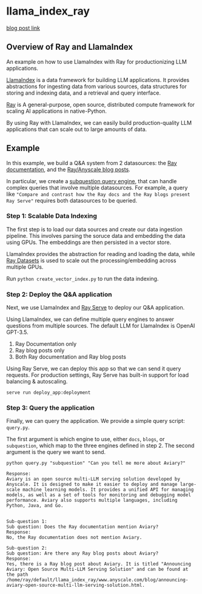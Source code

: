 # llama_index_ray

[blog post link](https://www.anyscale.com/blog/build-and-scale-a-powerful-query-engine-with-llamaindex-ray)

## Overview of Ray and LlamaIndex
An example on how to use LlamaIndex with Ray for productionizing LLM applications.

[LlamaIndex](https://gpt-index.readthedocs.io/en/latest/) is a data framework for building LLM applications. It provides abstractions for ingesting data from various sources, data structures for storing and indexing data, and a retrieval and query interface.

[Ray](https://docs.ray.io/en/latest/) is A general-purpose, open source, distributed compute framework for scaling AI applications in native-Python.

By using Ray with LlamaIndex, we can easily build production-quality LLM applications that can scale out to large amounts of data.

## Example

In this example, we build a Q&A system from 2 datasources: the [Ray documentation](https://docs.ray.io/en/master/), and the [Ray/Anyscale blog posts](https://www.anyscale.com/blog). 

In particular, we create a [subquestion query engine](https://gpt-index.readthedocs.io/en/latest/examples/query_engine/sub_question_query_engine.html), that can handle complex queries that involve multiple datasources. For example, a query like `"Compare and contrast how the Ray docs and the Ray blogs present Ray Serve"` requires both datasources to be queried.

### Step 1: Scalable Data Indexing

The first step is to load our data sources and create our data ingestion pipeline. This involves parsing the soruce data and embedding the data using GPUs. The embeddings are then persisted in a vector store.

LlamaIndex provides the abstraction for reading and loading the data, while [Ray Datasets](https://docs.ray.io/en/master/data/data.html) is used to scale out the processing/embedding across multiple GPUs.

Run `python create_vector_index.py` to run the data indexing.

### Step 2: Deploy the Q&A application

Next, we use LlamaIndex and [Ray Serve](https://docs.ray.io/en/master/serve/index.html) to deploy our Q&A application. 

Using LlamaIndex, we can define multiple query engines to answer questions from multiple sources. The default LLM for LlamaIndex is OpenAI GPT-3.5.
1. Ray Documentation only
2. Ray blog posts only
3. Both Ray documentation and Ray blog posts

Using Ray Serve, we can deploy this app so that we can send it query requests. For production settings, Ray Serve has built-in support for load balancing & autoscaling.

`serve run deploy_app:deployment`

### Step 3: Query the application

Finally, we can query the application. We provide a simple query script: `query.py`.

The first argument is which engine to use, either `docs`, `blogs`, or `subquestion`, which map to the three engines defined in step 2. The second argument is the query we want to send.

`python query.py "subquestion" "Can you tell me more about Aviary?"`

```
Response: 
Aviary is an open source multi-LLM serving solution developed by Anyscale. It is designed to make it easier to deploy and manage large-scale machine learning models. It provides a unified API for managing models, as well as a set of tools for monitoring and debugging model performance. Aviary also supports multiple languages, including Python, Java, and Go. 


Sub-question 1:
Sub question: Does the Ray documentation mention Aviary?
Response: 
No, the Ray documentation does not mention Aviary.

Sub-question 2:
Sub question: Are there any Ray blog posts about Aviary?
Response: 
Yes, there is a Ray blog post about Aviary. It is titled "Announcing Aviary: Open Source Multi-LLM Serving Solution" and can be found at the path /home/ray/default/llama_index_ray/www.anyscale.com/blog/announcing-aviary-open-source-multi-llm-serving-solution.html.
```
